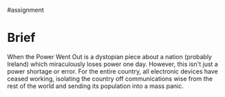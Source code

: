 #assignment

# Brief

When the Power Went Out is a dystopian piece about a nation (probably Ireland) which miraculously loses power one day. However, this isn't just a power shortage or error. For the entire country, all electronic devices have ceased working, isolating the country off communications wise from the rest of the world and sending its population into a mass panic.
